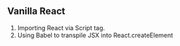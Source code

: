 ## Vanilla React

1. Importing React via Script tag.
2. Using Babel to transpile JSX into React.createElement
